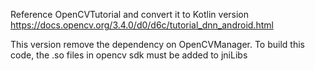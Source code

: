 Reference OpenCVTutorial and convert it to Kotlin version
https://docs.opencv.org/3.4.0/d0/d6c/tutorial_dnn_android.html


This version remove the dependency on OpenCVManager. 
To build this code, the .so files in opencv sdk must be added to jniLibs
